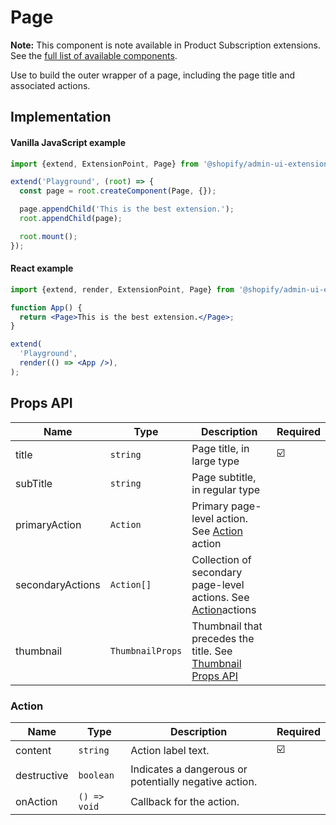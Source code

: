 # Page

**Note:** This component is note available in Product Subscription extensions. See the [full list of available components](../ExtensionPoints/ProductSubscription/README.md).

Use to build the outer wrapper of a page, including the page title and associated actions.

## Implementation

#### Vanilla JavaScript example

```js
import {extend, ExtensionPoint, Page} from '@shopify/admin-ui-extensions';

extend('Playground', (root) => {
  const page = root.createComponent(Page, {});

  page.appendChild('This is the best extension.');
  root.appendChild(page);

  root.mount();
});
```

#### React example

```jsx
import {extend, render, ExtensionPoint, Page} from '@shopify/admin-ui-extensions-react';

function App() {
  return <Page>This is the best extension.</Page>;
}

extend(
  'Playground',
  render(() => <App />),
);
```

## Props API

| Name             | Type             | Description                                                                              | Required |
| ---------------- | ---------------- | ---------------------------------------------------------------------------------------- | -------- |
| title            | `string`         | Page title, in large type                                                                | ☑️       |
| subTitle         | `string`         | Page subtitle, in regular type                                                           |          |
| primaryAction    | `Action`         | Primary page-level action. See [Action](#Action) action                                  |          |
| secondaryActions | `Action[]`       | Collection of secondary page-level actions. See [Action](#Action)actions                 |          |
| thumbnail        | `ThumbnailProps` | Thumbnail that precedes the title. See [Thumbnail Props API](./Thumbnail.md#Props%20API) |          |

### Action

| Name        | Type         | Description                                           | Required |
| ----------- | ------------ | ----------------------------------------------------- | -------- |
| content     | `string`     | Action label text.                                    | ☑️       |
| destructive | `boolean`    | Indicates a dangerous or potentially negative action. |          |
| onAction    | `() => void` | Callback for the action.                              |          |
